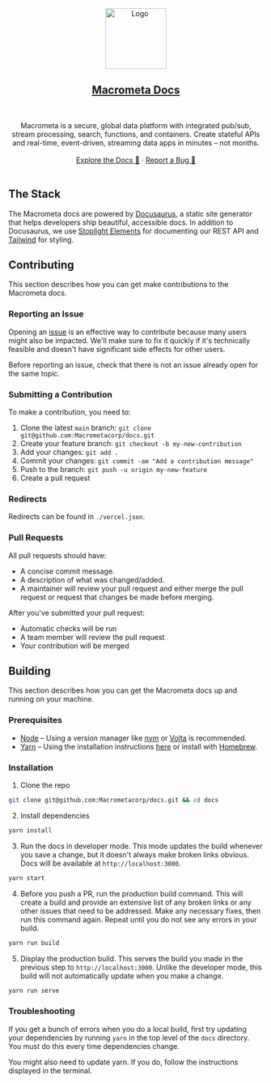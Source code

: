 <p align="center">
  <a href="https://www.macrometa.com">
    <img src="https://www.macrometa.com/docs/img/macrometa-icon-purple.png" alt="Logo" width="120">
  </a>

  <h2 align="center"><a href="https://www.macrometa.com/docs">Macrometa Docs</a></h3>
  <br />
  <p align="center">
    Macrometa is a secure, global data platform with integrated pub/sub, stream processing, search, functions, and containers. Create stateful APIs and real-time, event-driven, streaming data apps in minutes – not months.
    <br />
    <br />
    <a href="https://www.macrometa.com/docs">Explore the Docs 🚀</a>
    ·
    <a href="https://github.com/macrometacorp/docs/issues">Report a Bug 🐛</a>
    <br />
    <br />
  </p>
</p>

## The Stack

The Macrometa docs are powered by [Docusaurus](https://docusaurus.io/), a static site generator that helps developers ship beautiful, accessible docs. In addition to Docusaurus, we use [Stoplight Elements](https://stoplight.io/open-source/elements) for documenting our REST API and [Tailwind](https://tailwindcss.com/) for styling.

## Contributing

This section describes how you can get make contributions to the Macrometa docs.

### Reporting an Issue

Opening an [issue](https://github.com/Macrometacorp/docs/issues) is an effective way to contribute because many users might also be impacted. We'll make sure to fix it quickly if it's technically feasible and doesn't have significant side effects for other users.

Before reporting an issue, check that there is not an issue already open for the same topic.

### Submitting a Contribution

To make a contribution, you need to:

1. Clone the latest `main` branch: `git clone git@github.com:Macrometacorp/docs.git`
2. Create your feature branch: `git checkout -b my-new-contribution`
3. Add your changes: `git add .`
4. Commit your changes: `git commit -am "Add a contribution message"`
5. Push to the branch: `git push -u origin my-new-feature`
6. Create a pull request

### Redirects

Redirects can be found in `./vercel.json`.

### Pull Requests

All pull requests should have:

- A concise commit message.
- A description of what was changed/added.
- A maintainer will review your pull request and either merge the pull request or request that changes be made before merging.

After you've submitted your pull request:

- Automatic checks will be run
- A team member will review the pull request
- Your contribution will be merged

## Building

This section describes how you can get the Macrometa docs up and running on your machine.

### Prerequisites

- [Node](https://nodejs.dev/) – Using a version manager like [nvm](https://github.com/nvm-sh/nvm#installing-and-updating) or [Volta](https://volta.sh/) is recommended.
- [Yarn](https://yarnpkg.com/) – Using the installation instructions [here](https://yarnpkg.com/getting-started/install) or install with [Homebrew](https://formulae.brew.sh/formula/yarn#default).

### Installation

1. Clone the repo

```bash
git clone git@github.com:Macrometacorp/docs.git && cd docs
```

2. Install dependencies

```bash
yarn install
```

3. Run the docs in developer mode. This mode updates the build whenever you save a change, but it doesn't always make broken links obvious. Docs will be available at `http://localhost:3000`.

```bash
yarn start
```

4. Before you push a PR, run the production build command. This will create a build and provide an extensive list of any broken links or any other issues that need to be addressed. Make any necessary fixes, then run this command again. Repeat until you do not see any errors in your build.

 ```bash
 yarn run build
 ```

 5. Display the production build. This serves the build you made in the previous step to `http://localhost:3000`. Unlike the developer mode, this build will not automatically update when you make a change.

 ```bash
 yarn run serve
 ```

### Troubleshooting

If you get a bunch of errors when you do a local build, first try updating your dependencies by running `yarn` in the top level of the `docs` directory. You must do this every time dependencies change.

You might also need to update yarn. If you do, follow the instructions displayed in the terminal.
